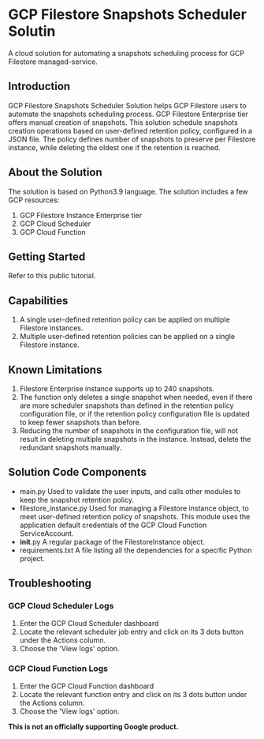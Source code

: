 # GCP Filestore Snapshots Scheduler Solutin

A cloud solution for automating a snapshots scheduling process for GCP
Filestore managed-service.

## Introduction

GCP Filestore Snapshots Scheduler Solution helps GCP Filestore users to
automate the snapshots scheduling process.
GCP Filestore Enterprise tier offers manual creation of snapshots.
This solution schedule snapshots creation operations based on user-defined
retention policy, configured in a JSON file.
The policy defines number of snapshots to preserve per Filestore instance,
while deleting the oldest one if the retention is reached.


## About the Solution

The solution is based on Python3.9 language.
The solution includes a few GCP resources:
1. GCP Filestore Instance Enterprise tier
2. GCP Cloud Scheduler
3. GCP Cloud Function


## Getting Started

Refer to this public tutorial.


## Capabilities

1. A single user-defined retention policy can be applied on multiple
Filestore instances.
2. Multiple user-defined retention policies can be applied on a single
Filestore instance.


## Known Limitations

1. Filestore Enterprise instance supports up to 240 snapshots.
2. The function only deletes a single snapshot when needed, even if there are
more scheduler snapshots than defined in the retention policy configuration file,
or if the retention policy configuration file is updated to keep fewer snapshots
than before.
3. Reducing the number of snapshots in the configuration file, will not result
in deleting multiple snapshots in the instance.
Instead, delete the redundant snapshots manually.


## Solution Code Components

* main.py
Used to validate the user inputs,
and calls other modules to keep the snapshot retention policy.
* filestore_instance.py
Used for managing a Filestore instance object,
to meet user-defined retention policy of snapshots.
This module uses the application default credentials
of the GCP Cloud Function ServiceAccount.
* __init__.py
A regular package of the FilestoreInstance object.
* requirements.txt
A file listing all the dependencies for a specific Python project.


## Troubleshooting

### GCP Cloud Scheduler Logs

1. Enter the GCP Cloud Scheduler dashboard
2. Locate the relevant scheduler job entry and click on its 3 dots button
under the Actions column.
3. Choose the 'View logs' option.

### GCP Cloud Function Logs

1. Enter the GCP Cloud Function dashboard
2. Locate the relevant function entry and click on its 3 dots button
under the Actions column.
3. Choose the 'View logs' option.


**This is not an officially supporting Google product.**
